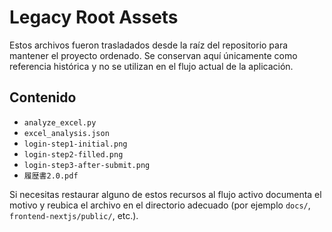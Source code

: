 # Legacy Root Assets

Estos archivos fueron trasladados desde la raíz del repositorio para mantener el proyecto ordenado.
Se conservan aquí únicamente como referencia histórica y no se utilizan en el flujo actual de la
aplicación.

## Contenido
- `analyze_excel.py`
- `excel_analysis.json`
- `login-step1-initial.png`
- `login-step2-filled.png`
- `login-step3-after-submit.png`
- `履歴書2.0.pdf`

Si necesitas restaurar alguno de estos recursos al flujo activo documenta el motivo y reubica el
archivo en el directorio adecuado (por ejemplo `docs/`, `frontend-nextjs/public/`, etc.).

